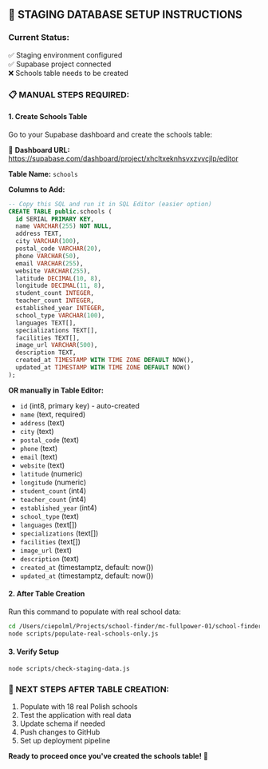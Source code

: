 ## 🎯 STAGING DATABASE SETUP INSTRUCTIONS

### **Current Status:**
✅ Staging environment configured  
✅ Supabase project connected  
❌ Schools table needs to be created  

### **📋 MANUAL STEPS REQUIRED:**

#### **1. Create Schools Table**
Go to your Supabase dashboard and create the schools table:

🔗 **Dashboard URL:** https://supabase.com/dashboard/project/xhcltxeknhsvxzvvcjlp/editor

**Table Name:** `schools`

**Columns to Add:**
```sql
-- Copy this SQL and run it in SQL Editor (easier option)
CREATE TABLE public.schools (
  id SERIAL PRIMARY KEY,
  name VARCHAR(255) NOT NULL,
  address TEXT,
  city VARCHAR(100),
  postal_code VARCHAR(20),
  phone VARCHAR(50),
  email VARCHAR(255),
  website VARCHAR(255),
  latitude DECIMAL(10, 8),
  longitude DECIMAL(11, 8),
  student_count INTEGER,
  teacher_count INTEGER,
  established_year INTEGER,
  school_type VARCHAR(100),
  languages TEXT[],
  specializations TEXT[],
  facilities TEXT[],
  image_url VARCHAR(500),
  description TEXT,
  created_at TIMESTAMP WITH TIME ZONE DEFAULT NOW(),
  updated_at TIMESTAMP WITH TIME ZONE DEFAULT NOW()
);
```

**OR manually in Table Editor:**
- `id` (int8, primary key) - auto-created
- `name` (text, required)
- `address` (text)
- `city` (text)
- `postal_code` (text)
- `phone` (text)
- `email` (text)
- `website` (text)
- `latitude` (numeric)
- `longitude` (numeric)
- `student_count` (int4)
- `teacher_count` (int4)
- `established_year` (int4)
- `school_type` (text)
- `languages` (text[])
- `specializations` (text[])
- `facilities` (text[])
- `image_url` (text)
- `description` (text)
- `created_at` (timestamptz, default: now())
- `updated_at` (timestamptz, default: now())

#### **2. After Table Creation**
Run this command to populate with real school data:
```bash
cd /Users/ciepolml/Projects/school-finder/mc-fullpower-01/school-finder-production
node scripts/populate-real-schools-only.js
```

#### **3. Verify Setup**
```bash
node scripts/check-staging-data.js
```

### **🚀 NEXT STEPS AFTER TABLE CREATION:**
1. Populate with 18 real Polish schools
2. Test the application with real data
3. Update schema if needed
4. Push changes to GitHub
5. Set up deployment pipeline

**Ready to proceed once you've created the schools table!** 🎯